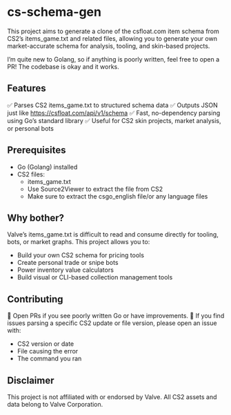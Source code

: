 # cs-schema-gen
This project aims to generate a clone of the csfloat.com item schema from CS2’s items_game.txt and related files, allowing you to generate your own market-accurate schema for analysis, tooling, and skin-based projects.

I’m quite new to Golang, so if anything is poorly written, feel free to open a PR! The codebase is okay and it works.

## Features
✅ Parses CS2 items_game.txt to structured schema data
✅ Outputs JSON just like https://csfloat.com/api/v1/schema
✅ Fast, no-dependency parsing using Go’s standard library
✅ Useful for CS2 skin projects, market analysis, or personal bots

## Prerequisites
- Go (Golang) installed
- CS2 files:
  - items_game.txt
  - Use Source2Viewer to extract the file from CS2
  - Make sure to extract the csgo_english file/or any language files

## Why bother?
Valve’s items_game.txt is difficult to read and consume directly for tooling, bots, or market graphs.
This project allows you to:
- Build your own CS2 schema for pricing tools
- Create personal trade or snipe bots
- Power inventory value calculators
- Build visual or CLI-based collection management tools

## Contributing
🚩 Open PRs if you see poorly written Go or have improvements.
🚩 If you find issues parsing a specific CS2 update or file version, please open an issue with:
  - CS2 version or date
  - File causing the error
  - The command you ran

## Disclaimer
This project is not affiliated with or endorsed by Valve. All CS2 assets and data belong to Valve Corporation.